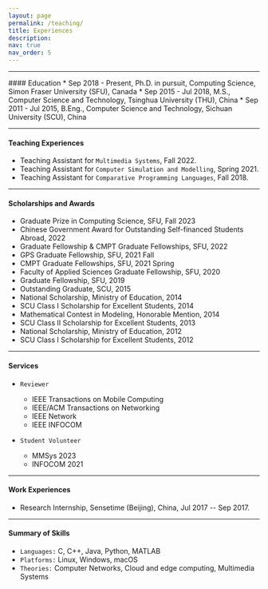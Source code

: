 ```yaml
---
layout: page
permalink: /teaching/
title: Experiences
description:
nav: true
nav_order: 5
---
```




<hr>
#### Education
* Sep 2018 - Present, Ph.D. in pursuit, Computing Science, Simon Fraser University (SFU), Canada
* Sep 2015 - Jul 2018, M.S., Computer Science and Technology, Tsinghua University (THU), China
* Sep 2011 - Jul 2015, B.Eng., Computer Science and Technology, Sichuan University (SCU), China
<hr>




#### Teaching Experiences

* Teaching Assistant for `Multimedia Systems`, Fall 2022.
* Teaching Assistant for `Computer Simulation and Modelling`, Spring 2021.
* Teaching Assistant for `Comparative Programming Languages`, Fall 2018.

<hr>


#### Scholarships and Awards

<ul>
  <li> Graduate Prize in Computing Science, SFU, Fall 2023 </li>
  <li> Chinese Government Award for Outstanding Self-financed Students Abroad, 2022 </li>
  <li> Graduate Fellowship & CMPT Graduate Fellowships, SFU, 2022 </li>
  <li> GPS Graduate Fellowship, SFU, 2021 Fall </li>
  <li> CMPT Graduate Fellowships, SFU, 2021 Spring </li>
  <li> Faculty of Applied Sciences Graduate Fellowship, SFU, 2020 </li>
  <li> Graduate Fellowship, SFU, 2019 </li>
	<li> Outstanding Graduate, SCU, 2015 </li>
	<li> National Scholarship, Ministry of Education, 2014 </li>
	<li> SCU Class I Scholarship for Excellent Students, 2014 </li>
	<li> Mathematical Contest in Modeling, Honorable Mention, 2014 </li>
  <li> SCU Class II Scholarship for Excellent Students, 2013 </li>
  <li> National Scholarship, Ministry of Education, 2012 </li>
  <li> SCU Class I Scholarship for Excellent Students, 2012 </li>
</ul>



<hr>

#### Services

- `Reviewer`
	- IEEE Transactions on Mobile Computing
	- IEEE/ACM Transactions on Networking
	- IEEE Network
	- IEEE INFOCOM
	
- `Student Volunteer`
	- MMSys 2023
	- INFOCOM 2021




<hr>


#### Work Experiences

<ul>
	<li> Research Internship, Sensetime (Beijing), China,  Jul 2017 -- Sep 2017. </li>
</ul>


<hr>


#### Summary of Skills

* `Languages:` C, C++, Java, Python, MATLAB
* `Platforms:` Linux, Windows, macOS
* `Theories:` Computer Networks, Cloud and edge computing, Multimedia Systems

